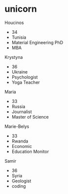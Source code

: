 # unicorn
Houcinos
* 34
* Tunisia
* Material Engineering PhD
* MBA

Krystyna
* 36
* Ukraine
* Psychologist
* Yoga Teacher

Maria
* 33
* Russia
* Journalist
* Master of Science

Marie-Belys
* 33
* Rwanda
* Economic 
* Education Monitor

Samir
* 36 
* Syria
* Geologist
* coding
